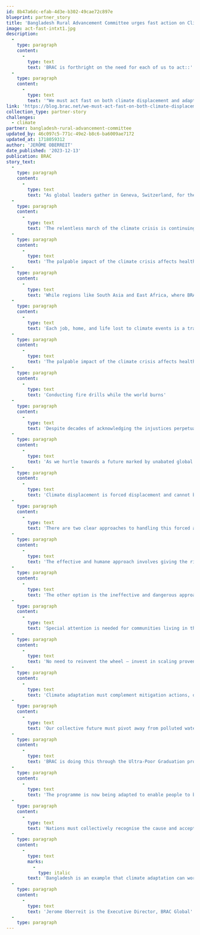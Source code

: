 ```yaml
---
id: 8b47a6dc-efab-4d3e-b302-49cae72c897e
blueprint: partner_story
title: 'Bangladesh Rural Advancement Committee urges fast action on Climate'
image: act-fast-intxt1.jpg
description:
  -
    type: paragraph
    content:
      -
        type: text
        text: 'BRAC is forthright on the need for each of us to act::'
  -
    type: paragraph
    content:
      -
        type: text
        text: '"We must act fast on both climate displacement and adaptation. It’s right and it’s smart."'
link: 'https://blog.brac.net/we-must-act-fast-on-both-climate-displacement-and-adaptation-its-right-and-its-smart/'
collection_type: partner-story
challenges:
  - climate
partner: bangladesh-rural-advancement-committee
updated_by: 46c097c5-771c-49e2-b8c6-ba6009ae7172
updated_at: 1718059312
author: 'JERÔME OBERREIT'
date_published: '2023-12-13'
publication: BRAC
story_text:
  -
    type: paragraph
    content:
      -
        type: text
        text: "As global leaders gather in Geneva, Switzerland, for the Global Refugee Forum on 13-15\_ December 2023, BRAC Global’s Executive Director, a global champion in safeguarding people on the move, is calling for policy direction and investment to address climate displacement and support adaptation initiatives in the global south. With the climate crisis unfolding into a global emergency, how do we support communities to build climate resilience?"
  -
    type: paragraph
    content:
      -
        type: text
        text: 'The relentless march of the climate crisis is continuing its devastating impact on lives and livelihoods worldwide. Bangladesh is a poignant example – it is the seventh most climate-vulnerable country in the world, and 2,000 people migrate to Dhaka every day already. This influx is equivalent to transplanting the city of San Francisco in the United States to Dhaka each year, placing immense strain on one of the world’s most densely-populated cities.'
  -
    type: paragraph
    content:
      -
        type: text
        text: 'The palpable impact of the climate crisis affects health, forces people and communities to seek new ways to survive – and causes unprecedented displacement. Climate-induced migration has surged by 40% in the past five years, and over a billion peopleare estimated to be forced to migrate by 2050. The consequences of being forced to move for survival know no borders, as evidenced repeatedly in Europe, the Middle East, Africa, and the Americas.'
  -
    type: paragraph
    content:
      -
        type: text
        text: 'While regions like South Asia and East Africa, where BRAC has its largest programmes, have borne the brunt of the climate impacts for decades, the consequences are now reverberating in the regions most responsible for global warming. In 2023, Greece experienced record-high temperatures, leading to the evacuation of 30,000 people from Rhodes, marking the largest climate change-induced evacuation in Europe.'
  -
    type: paragraph
    content:
      -
        type: text
        text: 'Each job, home, and life lost to climate events is a tragedy, but the scale and impact of such events in developed nations are only a fraction of the reality faced by the most climate-vulnerable countries.'
  -
    type: paragraph
    content:
      -
        type: text
        text: 'The palpable impact of the climate crisis affects health, and forces people and communities to seek new ways to survive. © BRAC'
  -
    type: paragraph
    content:
      -
        type: text
        text: 'Conducting fire drills while the world burns'
  -
    type: paragraph
    content:
      -
        type: text
        text: 'Despite decades of acknowledging the injustices perpetuated by industrialised economies, the growing consequences of emissions persistently burden the world’s poorest nations, entangling them in escalating debt and destitution. World leaders gathered in Dubai for COP28 and made some progress by operationalising a Loss and Damage Fund, but the funding pledged does not even begin to touch the enormity of what has been destroyed. Policy decisions related to the climate remain ensnared in misinformation, cycles of inaction, and failed compromises. As BRAC’s Executive Director Asif Saleh said after COP26, world leaders are ‘conducting fire drills whilst the world burns’.'
  -
    type: paragraph
    content:
      -
        type: text
        text: 'As we hurtle towards a future marked by unabated global warming, policymakers need to recognise that adapting to this new reality is as crucial as slowing the rate of warming. A number of these policymakers will be in Geneva in mid-December for the Global Refugee Forum. Climate-induced migration needs to be at the centre of their agenda.'
  -
    type: paragraph
    content:
      -
        type: text
        text: 'Climate displacement is forced displacement and cannot be conveniently labelled as economic migration – of people seeking a better life. Paradoxically, this forced migration is the consequence of high polluters and industrialised nations themselves seeking a better life. Recognising this cause and effect is a critical step to rejecting narratives that mislabel reasons for displacement and contradict the benefits and hardships we sow as a global society.'
  -
    type: paragraph
    content:
      -
        type: text
        text: 'There are two clear approaches to handling this forced and growing displacement.'
  -
    type: paragraph
    content:
      -
        type: text
        text: 'The effective and humane approach involves giving the right to asylum to those displaced by the climate crisis, recognising their involuntary situation, and equipping them with tools to actively participate in hosting societies. This includes access to essential services like education, health, financial services, and the right to work. The success of this approach has been demonstrated in how the unprecedented number of refugees from Ukraine have been managed in Europe over the past year. While conflict-related refugees may one day hope to return home, such hope is not an option for those whose lands are unlivable or no longer exist.'
  -
    type: paragraph
    content:
      -
        type: text
        text: 'The other option is the ineffective and dangerous approach that involves rejecting asylum rights, refusing to acknowledge the causes of displacement, and locking people out. This option exacerbates crises for the most vulnerable, pushing them into unsafe conditions, exploitation, and a cycle of perceived criminalisation by those guilty of creating the problem that caused their loss of livelihood.'
  -
    type: paragraph
    content:
      -
        type: text
        text: 'Special attention is needed for communities living in the most vulnerable situations. © BRAC 2018'
  -
    type: paragraph
    content:
      -
        type: text
        text: 'No need to reinvent the wheel – invest in scaling proven solutions'
  -
    type: paragraph
    content:
      -
        type: text
        text: 'Climate adaptation must complement mitigation actions, or risk facing the consequences of protecting the rich for tomorrow, while unashamedly relegating innocent people to being the collateral damage of polluting economies looking to ‘equitably’ transition towards green economies.'
  -
    type: paragraph
    content:
      -
        type: text
        text: 'Our collective future must pivot away from polluted waters, scorched lands, and punishing innocent displaced people. We need to invest in those most impacted; their knowledge and lived experience will provide returns not just to them but to those who will need to adapt tomorrow.'
  -
    type: paragraph
    content:
      -
        type: text
        text: 'BRAC is doing this through the Ultra-Poor Graduation programme, which equips people with the tools to lift themselves out of extreme poverty. In Bangladesh, this approach has graduated two million households out of extreme poverty, with over 95% of participants continuing to improve financially seven years after the programme finishes.'
  -
    type: paragraph
    content:
      -
        type: text
        text: 'The programme is now being adapted to enable people to build resilience to climate shocks, by providing people with climate-resilient livelihoods, connecting them to existing social protection programmes, encouraging savings, and coaching them in disaster management skills. The programme encourages the creation of mobile businesses to reduce risks from natural disasters, promotes climate-tolerant home gardening, shares information on disaster risks tailored to the region and season, and works with people to form community-based climate resilience groups. It has now also been successfully rolled out in both Uganda and Afghanistan, where the programme has been adapted for refugees and those who have been internally displaced.'
  -
    type: paragraph
    content:
      -
        type: text
        text: 'Nations must collectively recognise the cause and accept the consequences that the impact of the climate crisis will have on both our natural environment and social reality. Proactive action is needed to focus on our global social welfare and not be short-sighted by national and global business interests guided by election cycles and quarterly profit returns. A failure to support people, communities, and countries to adapt will further jeopardise the world’s ability to combat climate impacts effectively. Funding adaptation at scale and recognising the causes of displacement and the rights of the displaced is not only the right thing, it’s the smart thing to do – and it must be prioritised in this month’s discussions.'
  -
    type: paragraph
    content:
      -
        type: text
        marks:
          -
            type: italic
        text: 'Bangladesh is an example that climate adaptation can work, but it needs to be better financed and better implemented. Three principles are crucial – that adaptation is a nexus of development-humanitarian-climate programming, that special attention is given to the most vulnerable communities and that adaptation is locally-led.'
  -
    type: paragraph
    content:
      -
        type: text
        text: 'Jerome Oberreit is the Executive Director, BRAC Global'
  -
    type: paragraph
---
```

